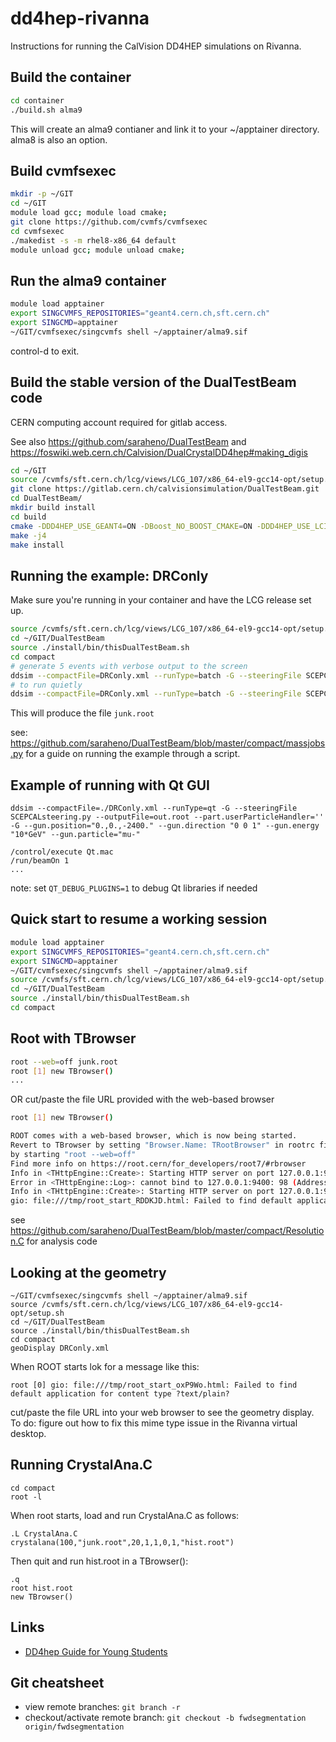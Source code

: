 # dd4hep-rivanna

Instructions for running the CalVision DD4HEP simulations on Rivanna.

Build the container
---

```bash
cd container
./build.sh alma9
```
This will create an alma9 contianer and link it to your ~/apptainer directory.  alma8 is also an option.

Build cvmfsexec
---
```bash
mkdir -p ~/GIT
cd ~/GIT
module load gcc; module load cmake;
git clone https://github.com/cvmfs/cvmfsexec
cd cvmfsexec
./makedist -s -m rhel8-x86_64 default
module unload gcc; module unload cmake;
```

Run the alma9 container
----
```bash
module load apptainer
export SINGCVMFS_REPOSITORIES="geant4.cern.ch,sft.cern.ch"
export SINGCMD=apptainer
~/GIT/cvmfsexec/singcvmfs shell ~/apptainer/alma9.sif
```
control-d to exit.

Build the stable version of the DualTestBeam code
----
CERN computing account required for gitlab access.

See also https://github.com/saraheno/DualTestBeam and https://foswiki.web.cern.ch/Calvision/DualCrystalDD4hep#making_digis

```bash
cd ~/GIT
source /cvmfs/sft.cern.ch/lcg/views/LCG_107/x86_64-el9-gcc14-opt/setup.sh
git clone https://gitlab.cern.ch/calvisionsimulation/DualTestBeam.git 
cd DualTestBeam/
mkdir build install
cd build
cmake -DDD4HEP_USE_GEANT4=ON -DBoost_NO_BOOST_CMAKE=ON -DDD4HEP_USE_LCIO=ON -DBUILD_TESTING=ON -DROOT_DIR=$ROOTSYS -D CMAKE_BUILD_TYPE=Release -DDD4HEP_BUILD_EXAMPLES=ON -DCMAKE_INSTALL_PREFIX=../install ..
make -j4
make install
```

Running the example: DRConly
---
Make sure you're running in your container and have the LCG release set up.

```bash
source /cvmfs/sft.cern.ch/lcg/views/LCG_107/x86_64-el9-gcc14-opt/setup.sh
cd ~/GIT/DualTestBeam
source ./install/bin/thisDualTestBeam.sh
cd compact
# generate 5 events with verbose output to the screen
ddsim --compactFile=DRConly.xml --runType=batch -G --steeringFile SCEPCALsteering.py --outputFile=junk.root --part.userParticleHandler= -G --gun.position="0. 0. -1*cm" --gun.direction "0. 0. 1." --gun.energy "20*GeV" --gun.particle="pi-" --outputFile=junk.root -v VERBOSE -N 5 2>&1 | tee  output.log
# to run quietly
ddsim --compactFile=DRConly.xml --runType=batch -G --steeringFile SCEPCALsteering.py --outputFile=junk.root --part.userParticleHandler= -G --gun.position="0. 0. -1*cm" --gun.direction "0. 0. 1." --gun.energy "20*GeV" --gun.particle="pi-" --outputFile=junk.root -v VERBOSE -N 5 >& output.log
```
This will produce the file ```junk.root```

see: https://github.com/saraheno/DualTestBeam/blob/master/compact/massjobs.py for a guide on running the example through a script.

Example of running with Qt GUI
---
```ddsim --compactFile=./DRConly.xml --runType=qt -G --steeringFile SCEPCALsteering.py --outputFile=out.root --part.userParticleHandler='' -G --gun.position="0.,0.,-2400." --gun.direction "0 0 1" --gun.energy "10*GeV" --gun.particle="mu-"```

```
/control/execute Qt.mac
/run/beamOn 1
...
```

note: set ```QT_DEBUG_PLUGINS=1``` to debug Qt libraries if needed


Quick start to resume a working session
---
```bash
module load apptainer
export SINGCVMFS_REPOSITORIES="geant4.cern.ch,sft.cern.ch"
export SINGCMD=apptainer
~/GIT/cvmfsexec/singcvmfs shell ~/apptainer/alma9.sif
source /cvmfs/sft.cern.ch/lcg/views/LCG_107/x86_64-el9-gcc14-opt/setup.sh
cd ~/GIT/DualTestBeam
source ./install/bin/thisDualTestBeam.sh
cd compact
```
Root with TBrowser
---
```bash
root --web=off junk.root
root [1] new TBrowser()
...
```
OR
cut/paste the file URL provided with the web-based browser

```bash
root [1] new TBrowser()

ROOT comes with a web-based browser, which is now being started. 
Revert to TBrowser by setting "Browser.Name: TRootBrowser" in rootrc file or
by starting "root --web=off"
Find more info on https://root.cern/for_developers/root7/#rbrowser
Info in <THttpEngine::Create>: Starting HTTP server on port 127.0.0.1:9400
Error in <THttpEngine::Log>: cannot bind to 127.0.0.1:9400: 98 (Address already in use)
Info in <THttpEngine::Create>: Starting HTTP server on port 127.0.0.1:9495
gio: file:///tmp/root_start_RDDKJD.html: Failed to find default application for content type ?text/plain?
```

see https://github.com/saraheno/DualTestBeam/blob/master/compact/Resolution.C for analysis code

Looking at the geometry
---
```
~/GIT/cvmfsexec/singcvmfs shell ~/apptainer/alma9.sif
source /cvmfs/sft.cern.ch/lcg/views/LCG_107/x86_64-el9-gcc14-opt/setup.sh
cd ~/GIT/DualTestBeam
source ./install/bin/thisDualTestBeam.sh
cd compact
geoDisplay DRConly.xml
```
When ROOT starts lok for a message like this:
```
root [0] gio: file:///tmp/root_start_oxP9Wo.html: Failed to find default application for content type ?text/plain?
```
cut/paste the file URL into your web browser to see the geometry display.  <br>
To do: figure out how to fix this mime type issue in the Rivanna virtual desktop.

Running CrystalAna.C
---
```
cd compact
root -l
```
When root starts, load and run CrystalAna.C as follows:
```
.L CrystalAna.C
crystalana(100,"junk.root",20,1,1,0,1,"hist.root")
```
Then quit and run hist.root in a TBrowser():
```
.q
root hist.root
new TBrowser()
```

Links
-----
*  [DD4hep Guide for Young Students](https://docs.google.com/document/d/1J1Qx08Ozn8g4XEAypybaJbVPWNe5J576tK-5u2ouMt4/edit?usp=sharing)


Git cheatsheet
--------------
* view remote branches: ```git branch -r```
* checkout/activate remote branch: ```git checkout -b fwdsegmentation origin/fwdsegmentation```

